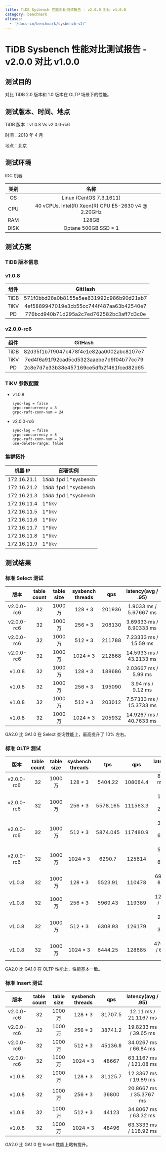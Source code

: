 ```yaml
---
title: TiDB Sysbench 性能对比测试报告 - v2.0.0 对比 v1.0.0
category: benchmark
aliases:
  - '/docs-cn/benchmark/sysbench-v2/'
---
```


# TiDB Sysbench 性能对比测试报告 - v2.0.0 对比 v1.0.0

## 测试目的

对比 TiDB 2.0 版本和 1.0 版本在 OLTP 场景下的性能。

## 测试版本、时间、地点

TiDB 版本：v1.0.8 Vs v2.0.0-rc6

时间：2018 年 4 月

地点：北京

## 测试环境

IDC 机器

|  类别  |                         名称                          |
|:----:|:---------------------------------------------------:|
|  OS  |               Linux (CentOS 7.3.1611)               |
| CPU  | 40 vCPUs, Intel(R) Xeon(R) CPU E5-2630 v4 @ 2.20GHz |
| RAM  |                        128GB                        |
| DISK |                Optane 500GB SSD * 1                 |

## 测试方案

### TiDB 版本信息

### v1.0.8

|  组件  |                 GitHash                  |
|:----:|:----------------------------------------:|
| TiDB | 571f0bbd28a0b8155a5ee831992c986b90d21ab7 |
| TiKV | 4ef5889947019e3cb55cc744f487aa63b42540e7 |
|  PD  | 776bcd940b71d295a2c7ed762582bc3aff7d3c0e |

### v2.0.0-rc6

|  组件  |                 GitHash                  |
|:----:|:----------------------------------------:|
| TiDB | 82d35f1b7f9047c478f4e1e82aa0002abc8107e7 |
| TiKV | 7ed4f6a91f92cad5cd5323aaebe7d9f04b77cc79 |
|  PD  | 2c8e7d7e33b38e457169ce5dfb2f461fced82d65 |

### TiKV 参数配置

* v1.0.8

    ```
    sync-log = false
    grpc-concurrency = 8
    grpc-raft-conn-num = 24
    ```

* v2.0.0-rc6

    ```
    sync-log = false
    grpc-concurrency = 8
    grpc-raft-conn-num = 24
    use-delete-range: false
    ```

### 集群拓扑

| 机器 IP       | 部署实例                   |
| ----------- | ---------------------- |
| 172.16.21.1 | 1*tidb 1*pd 1*sysbench |
| 172.16.21.2 | 1*tidb 1*pd 1*sysbench |
| 172.16.21.3 | 1*tidb 1*pd 1*sysbench |
| 172.16.11.4 | 1*tikv                 |
| 172.16.11.5 | 1*tikv                 |
| 172.16.11.6 | 1*tikv                 |
| 172.16.11.7 | 1*tikv                 |
| 172.16.11.8 | 1*tikv                 |
| 172.16.11.9 | 1*tikv                 |

## 测试结果

### 标准 Select 测试

|     版本     | table count | table size | sysbench threads |  qps   |   latency(avg / .95)    |
|:----------:|:-----------:|:----------:|:----------------:|:------:|:-----------------------:|
| v2.0.0-rc6 |     32      |   1000 万   |     128 * 3      | 201936 | 1.9033 ms / 5.67667 ms  |
| v2.0.0-rc6 |     32      |   1000 万   |     256 * 3      | 208130 | 3.69333 ms / 8.90333 ms |
| v2.0.0-rc6 |     32      |   1000 万   |     512 * 3      | 211788 |  7.23333 ms / 15.59 ms  |
| v2.0.0-rc6 |     32      |   1000 万   |     1024 * 3     | 212868 | 14.5933 ms / 43.2133 ms |
|   v1.0.8   |     32      |   1000 万   |     128 * 3      | 188686 |  2.03667 ms /  5.99 ms  |
|   v1.0.8   |     32      |   1000 万   |     256 * 3      | 195090 |    3.94 ms / 9.12 ms    |
|   v1.0.8   |     32      |   1000 万   |     512 * 3      | 203012 | 7.57333 ms / 15.3733 ms |
|   v1.0.8   |     32      |   1000 万   |     1024 * 3     | 205932 | 14.9267 ms / 40.7633 ms |

GA2.0 比 GA1.0 在 Select 查询性能上，最高提升了 10% 左右。

### 标准 OLTP 测试

|     版本     | table count | table size | sysbench threads |   tps    |   qps    |   latency(avg / .95)    |
|:----------:|:-----------:|:----------:|:----------------:|:--------:|:--------:|:-----------------------:|
| v2.0.0-rc6 |     32      |   1000 万   |     128 * 3      | 5404.22  | 108084.4 |   87.2033 ms / 110 ms   |
| v2.0.0-rc6 |     32      |   1000 万   |     256 * 3      | 5578.165 | 111563.3 | 167.673 ms / 275.623 ms |
| v2.0.0-rc6 |     32      |   1000 万   |     512 * 3      | 5874.045 | 117480.9 | 315.083 ms / 674.017 ms |
| v2.0.0-rc6 |     32      |   1000 万   |     1024 * 3     |  6290.7  |  125814  | 529.183 ms / 857.007 ms |
|   v1.0.8   |     32      |   1000 万   |     128 * 3      | 5523.91  |  110478  |  69.53 ms / 88.6333 ms  |
|   v1.0.8   |     32      |   1000 万   |     256 * 3      | 5969.43  |  119389  |  128.63 ms / 162.58 ms  |
|   v1.0.8   |     32      |   1000 万   |     512 * 3      | 6308.93  |  126179  | 243.543 ms / 310.913 ms |
|   v1.0.8   |     32      |   1000 万   |     1024 * 3     | 6444.25  |  128885  | 476.787ms / 635.143 ms  |

GA2.0 比 GA1.0 在 OLTP 性能上，性能基本一致。

### 标准 Insert 测试

|     版本     | table count | table size | sysbench threads |   qps   |   latency(avg / .95)    |
|:----------:|:-----------:|:----------:|:----------------:|:-------:|:-----------------------:|
| v2.0.0-rc6 |     32      |   1000 万   |     128 * 3      | 31707.5 |  12.11 ms / 21.1167 ms  |
| v2.0.0-rc6 |     32      |   1000 万   |     256 * 3      | 38741.2 |  19.8233 ms / 39.65 ms  |
| v2.0.0-rc6 |     32      |   1000 万   |     512 * 3      | 45136.8 |  34.0267 ms / 66.84 ms  |
| v2.0.0-rc6 |     32      |   1000 万   |     1024 * 3     |  48667  | 63.1167 ms / 121.08 ms  |
|   v1.0.8   |     32      |   1000 万   |     128 * 3      | 31125.7 |  12.3367 ms / 19.89 ms  |
|   v1.0.8   |     32      |   1000 万   |     256 * 3      |  36800  | 20.8667 ms / 35.3767 ms |
|   v1.0.8   |     32      |   1000 万   |     512 * 3      |  44123  |  34.8067 ms / 63.32 ms  |
|   v1.0.8   |     32      |   1000 万   |     1024 * 3     |  48496  | 63.3333 ms / 118.92 ms  |

GA2.0 比 GA1.0 在 Insert 性能上略有提升。
